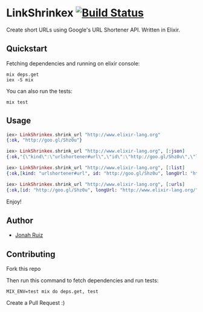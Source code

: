 # LinkShrinkex [![Build Status](https://travis-ci.org/jonahoffline/link_shrinkex.png?branch=master)](https://travis-ci.org/jonahoffline/link_shrinkex)


Create short URLs using Google's URL Shortener API.
Written in Elixir.


## Quickstart ##

Fetching dependencies and running on elixir console:

```console
mix deps.get
iex -S mix
```

You can also run the tests:

```console
mix test
```

## Usage ##

```elixir
iex> LinkShrinkex.shrink_url "http://www.elixir-lang.org"
{:ok, "http://goo.gl/Shz0u"}

iex> LinkShrinkex.shrink_url "http://www.elixir-lang.org", [:json]
{:ok,"{\"kind\":\"urlshortener#url\",\"id\":\"http://goo.gl/Shz0u\",\"longUrl\":\"http://www.elixir-lang.org/\"}"}

iex> LinkShrinkex.shrink_url "http://www.elixir-lang.org", [:list]  
{:ok,[kind: "urlshortener#url", id: "http://goo.gl/Shz0u", longUrl: "http://www.elixir-lang.org/"]}

iex> LinkShrinkex.shrink_url "http://www.elixir-lang.org", [:urls]  
{:ok,[id: "http://goo.gl/Shz0u", longUrl: "http://www.elixir-lang.org/"]}
```

Enjoy!

## Author
  * [Jonah Ruiz](http://www.pixelhipsters.com)

## Contributing

Fork this repo

Then run this command to fetch dependencies and run tests:

```console
MIX_ENV=test mix do deps.get, test
```

Create a Pull Request :)